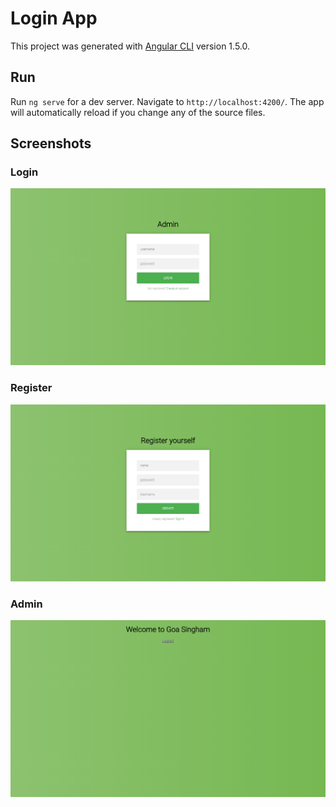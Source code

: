 # Login App

This project was generated with [Angular CLI](https://github.com/angular/angular-cli) version 1.5.0.

## Run

Run `ng serve` for a dev server. Navigate to `http://localhost:4200/`. The app will automatically reload if you change any of the source files.

## Screenshots

### Login 
![Alt text](/Login.png?raw=true "Login")

### Register
![Alt text](/Register.png?raw=true "Register")

### Admin
![Alt text](/Admin.png?raw=true "Admin")
